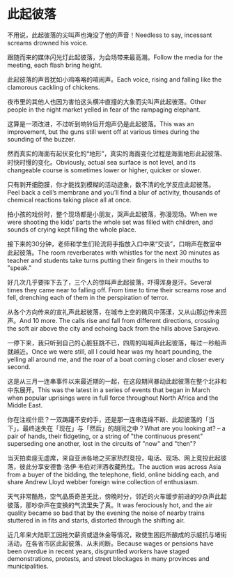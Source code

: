 # 此起彼落

<p><span class="chinese">不用说，此起彼落的尖叫声也淹没了他的声音！</span><span class="english">Needless to say, incessant screams drowned his voice.</span></p>

<p><span class="chinese">跟随而来的媒体闪光灯此起彼落，为会场带来最高潮。</span><span class="english">Follow the media for the meeting, each flash bring height.</span></p>

<p><span class="chinese">此起彼落的声音犹如小鸡咯咯的喧闹声。</span><span class="english">Each voice, rising and falling like the clamorous cackling of chickens.</span></p>

<p><span class="chinese">夜市里的其他人也因为害怕这头横冲直撞的大象而尖叫声此起彼落。</span><span class="english">Other people in the night market yelled in fear of the rampaging elephant.</span></p>

<p><span class="chinese">这算是一项改进，不过听到响铃后开炮声仍是此起彼落。</span><span class="english">This was an improvement, but the guns still went off at various times during the sounding of the buzzer.</span></p>

<p><span class="chinese">然而真实的海面有起伏变化的“地形”，真实的海面变化过程是海面地形此起彼落、时快时慢的变化。</span><span class="english">Obviously, actual sea surface is not level, and its changeable course is sometimes lower or higher, quicker or slower.</span></p>

<p><span class="chinese">只有剥开细胞膜，你才能找到模糊的活动迹象，数不清的化学反应此起彼落。</span><span class="english">Peel back a cell’s membrane and you’ll find a blur of activity, thousands of chemical reactions taking place all at once.</span></p>

<p><span class="chinese">拍小孩的戏份时，整个现场都是小朋友，哭声此起彼落，弥漫现场。</span><span class="english">When we were shooting the kids' parts the whole set was filled with children, and sounds of crying kept filling the whole place.</span></p>

<p><span class="chinese">接下来的30分钟，老师和学生们轮流将手指放入口中来“交谈”，口哨声在教室中此起彼落。</span><span class="english">The room reverberates with whistles for the next 30 minutes as teacher and students take turns putting their fingers in their mouths to "speak."</span></p>

<p><span class="chinese">好几次几乎要摔下去了，三个人的惊叫声此起彼落，吓得浑身是汗。</span><span class="english">Several times they came near to falling off. From time to time their screams rose and fell, drenching each of them in the perspiration of terror.</span></p>

<p><span class="chinese">从各个方向传来的宣礼声此起彼落，在城市上空的微风中荡漾，又从山那边传来回声。</span><span class="english">And 10 more. The calls rise and fall from different directions, crossing the soft air above the city and echoing back from the hills above Sarajevo.</span></p>

<p><span class="chinese">一停下来，我只听到自己的心脏狂跳不已，四周的叫喊声此起彼落，每过一秒船声就越近。</span><span class="english">Once we were still, all I could hear was my heart pounding, the yelling all around me, and the roar of a boat coming closer and closer every second.</span></p>

<p><span class="chinese">这是从三月一连串事件以来最近期的一起，在这段期间暴动此起彼落在整个北非和中东展开。</span><span class="english">This was the latest in a series of events that began in March when popular uprisings were in full force throughout North Africa and the Middle East.</span></p>

<p><span class="chinese">你在注视什麽？一双踌躇不安的手，还是那一连串连绵不断、此起彼落的「当下」，最终迷失在「现在」与「然后」的胡同之中？</span><span class="english">What are you looking at? – a pair of hands, their fidgeting, or a string of "the continuous present" superseding one another, lost in the circuits of "now" and "then"?</span></p>

<p><span class="chinese">当天拍卖座无虚席，来自亚洲各地之买家热烈竞投，电话、现场、网上竞投此起彼落，彼此分享安德鲁·洛伊·韦伯对洋酒收藏热忱。</span><span class="english">The auction was across Asia from a buyer of the bidding, the telephone, field, online bidding each, and share Andrew Lloyd webber foreign wine collection of enthusiasm.</span></p>

<p><span class="chinese">天气非常酷热，空气品质奇差无比，傍晚时分，邻近的火车缓步前进的吵杂声此起彼落，那吵杂声在变换的气流里失了真。</span><span class="english">It was ferociously hot, and the air quality became so bad that by the evening the noise of nearby trains stuttered in in fits and starts, distorted through the shifting air.</span></p>

<p><span class="chinese">近几年来大陆职工因拖欠薪资或退休金等情况，致使生困厄所酿成的示威抗与堵街活动，在各省市区此起彼落、从未间断。</span><span class="english">Because wages or pensions have been overdue in recent years, disgruntled workers have staged demonstrations, protests, and street blockages in many provinces and municipalities.</span></p>

